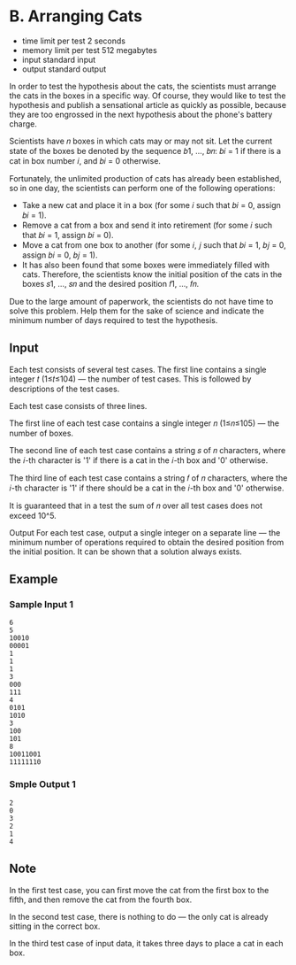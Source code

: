 # B. Arranging Cats

- time limit per test 2 seconds
- memory limit per test 512 megabytes
- input standard input
- output standard output

In order to test the hypothesis about the cats, the scientists must arrange the cats in the boxes in a specific way. Of course, they would like to test the hypothesis and publish a sensational article as quickly as possible, because they are too engrossed in the next hypothesis about the phone's battery charge.

Scientists have 𝑛 boxes in which cats may or may not sit. Let the current state of the boxes be denoted by the sequence 𝑏1, …, 𝑏𝑛: 𝑏𝑖 = 1 if there is a cat in box number 𝑖, and 𝑏𝑖 = 0 otherwise.

Fortunately, the unlimited production of cats has already been established, so in one day, the scientists can perform one of the following operations:

- Take a new cat and place it in a box (for some 𝑖 such that 𝑏𝑖 = 0, assign 𝑏𝑖 = 1).
- Remove a cat from a box and send it into retirement (for some 𝑖 such that 𝑏𝑖 = 1, assign 𝑏𝑖 = 0).
- Move a cat from one box to another (for some 𝑖, 𝑗 such that 𝑏𝑖 = 1, 𝑏𝑗 = 0, assign 𝑏𝑖 = 0, 𝑏𝑗 = 1).
- It has also been found that some boxes were immediately filled with cats. Therefore, the scientists know the initial position of the cats in the boxes 𝑠1, …, 𝑠𝑛 and the desired position 𝑓1, …, 𝑓𝑛.

Due to the large amount of paperwork, the scientists do not have time to solve this problem. Help them for the sake of science and indicate the minimum number of days required to test the hypothesis.

## Input

Each test consists of several test cases. The first line contains a single integer 𝑡 (1≤𝑡≤104) — the number of test cases. This is followed by descriptions of the test cases.

Each test case consists of three lines.

The first line of each test case contains a single integer 𝑛 (1≤𝑛≤105) — the number of boxes.

The second line of each test case contains a string 𝑠 of 𝑛 characters, where the 𝑖-th character is '1' if there is a cat in the 𝑖-th box and '0' otherwise.

The third line of each test case contains a string 𝑓 of 𝑛 characters, where the 𝑖-th character is '1' if there should be a cat in the 𝑖-th box and '0' otherwise.

It is guaranteed that in a test the sum of 𝑛 over all test cases does not exceed 10^5.

Output
For each test case, output a single integer on a separate line — the minimum number of operations required to obtain the desired position from the initial position. It can be shown that a solution always exists.

## Example

### Sample Input 1

    6
    5
    10010
    00001
    1
    1
    1
    3
    000
    111
    4
    0101
    1010
    3
    100
    101
    8
    10011001
    11111110

### Smple Output 1

    2
    0
    3
    2
    1
    4

## Note

In the first test case, you can first move the cat from the first box to the fifth, and then remove the cat from the fourth box.

In the second test case, there is nothing to do — the only cat is already sitting in the correct box.

In the third test case of input data, it takes three days to place a cat in each box.
